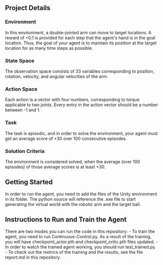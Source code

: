 
<h2>Project Details</h2>

<h3>Environment</h3>
<p>
In this environment, a double-jointed arm can move to target locations. A reward of +0.1 is provided for each step that the agent's hand is in the goal location. Thus, the goal of your agent is to maintain its position at the target location for as many time steps as possible.
</p>

<h3>State Space</h3>
<p>
The observation space consists of 33 variables corresponding to position, rotation, velocity, and angular velocities of the arm. 
</p>

<h3>Action Space</h3>
<p>
Each action is a vector with four numbers, corresponding to torque applicable to two joints. Every entry in the action vector should be a number between -1 and 1.
</p>

<h3>Task</h3>
The task is episodic, and in order to solve the environment, your agent must get an average score of +30 over 100 consecutive episodes.

<h3>Solution Criteria</h3>
<p>
The environment is considered solved, when the average (over 100 episodes) of those average scores is at least +30.
</p>

<h2>Getting Started</h2>
<p>
In order to run the agent, you need to add the files of the Unity environment in its folder. The python source will reference the .exe file to start generating the virtual world with the robotic arm and the target ball.
</p>
<h2>Instructions to Run and Train the Agent</h2>
<p>
There are two modes you can run the code in this repository:
- To train the agent, you need to run Continuous-Control.py. As a result of the training, you will have checkpoint_actor.pth and checkpoint_critic.pth files updated.
- In order to watch the trained agent working, you should run test_trained.py.
- To check out the metrics of the training and the results, see the file report.md in this repository.
</p>
